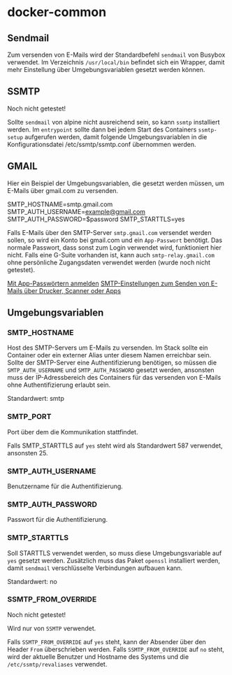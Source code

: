 # docker-common

## Sendmail

Zum versenden von E-Mails wird der Standardbefehl ``sendmail`` von Busybox verwendet. Im Verzeichnis ``/usr/local/bin``
befindet sich ein Wrapper, damit mehr Einstellung über Umgebungsvariablen gesetzt werden können.

## SSMTP

Noch nicht getestet!

Sollte ``sendmail`` von alpine nicht ausreichend sein, so kann ``ssmtp`` installiert werden. Im ``entrypoint`` sollte
dann bei jedem Start des Containers ``ssmtp-setup`` aufgerufen werden, damit folgende Umgebungsvariablen in die
Konfigurationsdatei /etc/ssmtp/ssmtp.conf übernommen werden.

## GMAIL

Hier ein Beispiel der Umgebungsvariablen, die gesetzt werden müssen, um E-Mails über gmail.com zu versenden.

SMTP_HOSTNAME=smtp.gmail.com
SMTP_AUTH_USERNAME=example@gmail.com
SMTP_AUTH_PASSWORD=$password
SMTP_STARTTLS=yes

Falls E-Mails über den SMTP-Server ``smtp.gmail.com`` versendet werden sollen, so wird ein Konto bei gmail.com und ein
``App-Passwort`` benötigt. Das normale Passwort, dass sonst zum Login verwendet wird, funktioniert hier nicht.
Falls eine G-Suite vorhanden ist, kann auch ``smtp-relay.gmail.com`` ohne persönliche Zugangsdaten verwendet werden
(wurde noch nicht getestet).  

[Mit App-Passwörtern anmelden](https://support.google.com/accounts/answer/185833?hl=de)
[SMTP-Einstellungen zum Senden von E-Mails über Drucker, Scanner oder Apps](https://support.google.com/a/answer/176600?hl=de)

## Umgebungsvariablen

### SMTP_HOSTNAME

Host des SMTP-Servers um E-Mails zu versenden. Im Stack sollte ein Container oder ein externer Alias unter diesem Namen
erreichbar sein. Sollte der SMTP-Server eine Authentifizierung benötigen, so müssen die ``SMTP_AUTH_USERNAME`` und
``SMTP_AUTH_PASSWORD`` gesetzt werden, ansonsten muss der IP-Adressbereich des Containers für das versenden von E-Mails
ohne Authentifizierung erlaubt sein.

Standardwert: smtp

### SMTP_PORT

Port über dem die Kommunikation stattfindet.

Falls SMTP_STARTTLS auf ``yes`` steht wird als Standardwert 587 verwendet, ansonsten 25.

### SMTP_AUTH_USERNAME

Benutzername für die Authentifizierung.

### SMTP_AUTH_PASSWORD

Passwort für die Authentifizierung.

### SMTP_STARTTLS

Soll STARTTLS verwendet werden, so muss diese Umgebungsvariable auf ``yes`` gesetzt werden. Zusätzlich muss das Paket
``openssl`` installiert werden, damit ``sendmail`` verschlüsselte Verbindungen aufbauen kann.

Standardwert: no

### SSMTP_FROM_OVERRIDE

Noch nicht getestet!

Wird nur von ``SSMTP`` verwendet.

Falls ``SSMTP_FROM_OVERRIDE`` auf ``yes`` steht, kann der Absender über den Header ``From`` überschrieben werden. Falls
``SSMTP_FROM_OVERRIDE`` auf ``no`` steht, wird der aktuelle Benutzer und Hostname des Systems und die
``/etc/ssmtp/revaliases`` verwendet.
